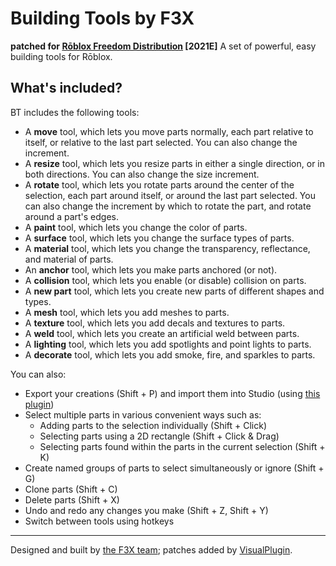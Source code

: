 # Building Tools by F3X
**patched for [Rōblox Freedom Distribution](https://github.com/Windows81/Roblox-Freedom-Distribution) [2021E]**
A set of powerful, easy building tools for Rōblox.

## What's included?
BT includes the following tools:
  -  A __move__ tool, which lets you move parts normally, each part relative to itself, or relative to the last part selected. You can also change the increment.
  -  A __resize__ tool, which lets you resize parts in either a single direction, or in both directions. You can also change the size increment.
  -  A __rotate__ tool, which lets you rotate parts around the center of the selection, each part around itself, or around the last part selected. You can also change the increment by which to rotate the part, and rotate around a part's edges.
  -  A __paint__ tool, which lets you change the color of parts.
  -  A __surface__ tool, which lets you change the surface types of parts.
  -  A __material__ tool, which lets you change the transparency, reflectance, and material of parts.
  -  An __anchor__ tool, which lets you make parts anchored (or not).
  -  A __collision__ tool, which lets you enable (or disable) collision on parts.
  -  A __new part__ tool, which lets you create new parts of different shapes and types.
  -  A __mesh__ tool, which lets you add meshes to parts.
  -  A __texture__ tool, which lets you add decals and textures to parts.
  -  A __weld__ tool, which lets you create an artificial weld between parts.
  -  A __lighting__ tool, which lets you add spotlights and point lights to parts.
  -  A __decorate__ tool, which lets you add smoke, fire, and sparkles to parts.

You can also:
  -  Export your creations (Shift + P) and import them into Studio (using [this plugin](http://www.roblox.com/Import-from-Building-Tools-by-F3X-item?id=142485815))
  -  Select multiple parts in various convenient ways such as:
       - Adding parts to the selection individually (Shift + Click)
       - Selecting parts using a 2D rectangle (Shift + Click & Drag)
       - Selecting parts found within the parts in the current selection (Shift + K)
  -  Create named groups of parts to select simultaneously or ignore (Shift + G)
  -  Clone parts (Shift + C)
  -  Delete parts (Shift + X)
  -  Undo and redo any changes you make (Shift + Z, Shift + Y)
  -  Switch between tools using hotkeys

---
Designed and built by [the F3X team](http://www.roblox.com/Groups/Group.aspx?gid=831895); patches added by [VisualPlugin](https://github.com/Windows81).
